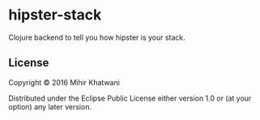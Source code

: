# hipster-stack

Clojure backend to tell you how hipster is your stack.

## License

Copyright © 2016 Mihir Khatwani

Distributed under the Eclipse Public License either version 1.0 or (at
your option) any later version.
